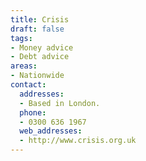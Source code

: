 ```yaml
---
title: Crisis
draft: false
tags:
- Money advice
- Debt advice
areas:
- Nationwide
contact:
  addresses:
  - Based in London.
  phone:
  - 0300 636 1967
  web_addresses:
  - http://www.crisis.org.uk
---
```


